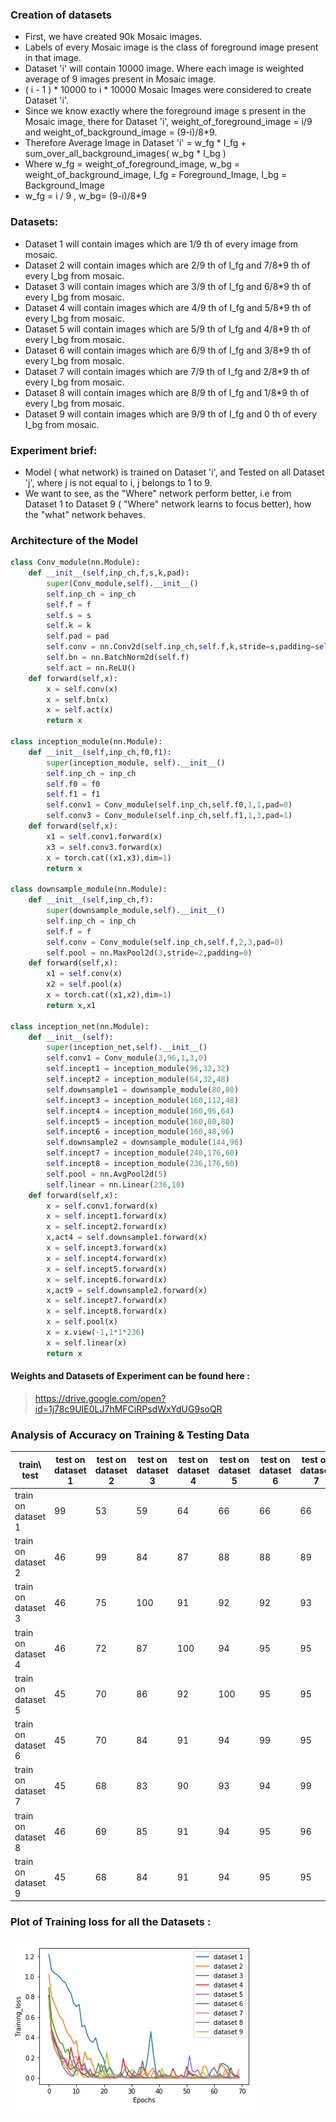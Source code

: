 ### Creation of datasets
- First, we have created 90k Mosaic images.
- Labels of every Mosaic image is the class of foreground image present in that image.
- Dataset 'i' will contain 10000 image. Where each image is weighted average of 9 images present in Mosaic image. 
- ( i - 1 ) * 10000  to i * 10000 Mosaic Images were considered to create Dataset 'i'.
- Since we know exactly where the foreground image s present in the Mosaic image, there for Dataset 'i', weight_of_foreground_image = i/9 and weight_of_background_image = (9-i)/8*9. 
- Therefore Average Image in Dataset 'i' = w_fg * I_fg + sum_over_all_background_images( w_bg * I_bg ) 
- Where w_fg = weight_of_foreground_image, w_bg = weight_of_background_image, I_fg = Foreground_Image, I_bg = Background_Image
- w_fg = i / 9 , w_bg= (9-i)/8*9

### Datasets:
- Dataset 1 will contain images which are 1/9 th of every image from mosaic.
- Dataset 2 will contain images which are 2/9 th of I_fg and 7/8*9 th of every I_bg from mosaic.
- Dataset 3 will contain images which are 3/9 th of I_fg and 6/8*9 th of every I_bg from mosaic.
- Dataset 4 will contain images which are 4/9 th of I_fg and 5/8*9 th of every I_bg from mosaic.
- Dataset 5 will contain images which are 5/9 th of I_fg and 4/8*9 th of every I_bg from mosaic.
- Dataset 6 will contain images which are 6/9 th of I_fg and 3/8*9 th of every I_bg from mosaic.
- Dataset 7 will contain images which are 7/9 th of I_fg and 2/8*9 th of every I_bg from mosaic.
- Dataset 8 will contain images which are 8/9 th of I_fg and 1/8*9 th of every I_bg from mosaic.
- Dataset 9 will contain images which are 9/9 th of I_fg and 0 th of every I_bg from mosaic.

### Experiment brief:
- Model ( what network) is trained on Dataset 'i', and Tested on all Dataset 'j', where j is not equal to i, j belongs to 1 to 9.
- We want to see, as the "Where" network perform better, i.e from Dataset 1 to Dataset 9 ( "Where" network learns to focus better),  how the "what" network behaves.

### Architecture of the Model
```python
class Conv_module(nn.Module):
    def __init__(self,inp_ch,f,s,k,pad):
        super(Conv_module,self).__init__()
        self.inp_ch = inp_ch
        self.f = f
        self.s = s 
        self.k = k 
        self.pad = pad
        self.conv = nn.Conv2d(self.inp_ch,self.f,k,stride=s,padding=self.pad)
        self.bn = nn.BatchNorm2d(self.f)
        self.act = nn.ReLU()
    def forward(self,x):
        x = self.conv(x)
        x = self.bn(x)
        x = self.act(x)
        return x
        
class inception_module(nn.Module):
    def __init__(self,inp_ch,f0,f1):
        super(inception_module, self).__init__()
        self.inp_ch = inp_ch
        self.f0 = f0
        self.f1 = f1
        self.conv1 = Conv_module(self.inp_ch,self.f0,1,1,pad=0)
        self.conv3 = Conv_module(self.inp_ch,self.f1,1,3,pad=1)
    def forward(self,x):
        x1 = self.conv1.forward(x)
        x3 = self.conv3.forward(x)
        x = torch.cat((x1,x3),dim=1)
        return x
        
class downsample_module(nn.Module):
    def __init__(self,inp_ch,f):
        super(downsample_module,self).__init__()
        self.inp_ch = inp_ch
        self.f = f
        self.conv = Conv_module(self.inp_ch,self.f,2,3,pad=0)
        self.pool = nn.MaxPool2d(3,stride=2,padding=0)
    def forward(self,x):
        x1 = self.conv(x)
        x2 = self.pool(x)
        x = torch.cat((x1,x2),dim=1)
        return x,x1

class inception_net(nn.Module):
    def __init__(self):
        super(inception_net,self).__init__()
        self.conv1 = Conv_module(3,96,1,3,0)
        self.incept1 = inception_module(96,32,32)
        self.incept2 = inception_module(64,32,48)
        self.downsample1 = downsample_module(80,80)
        self.incept3 = inception_module(160,112,48)
        self.incept4 = inception_module(160,96,64)
        self.incept5 = inception_module(160,80,80)
        self.incept6 = inception_module(160,48,96)
        self.downsample2 = downsample_module(144,96)
        self.incept7 = inception_module(240,176,60)
        self.incept8 = inception_module(236,176,60)
        self.pool = nn.AvgPool2d(5)
        self.linear = nn.Linear(236,10)
    def forward(self,x):
        x = self.conv1.forward(x)
        x = self.incept1.forward(x)
        x = self.incept2.forward(x)
        x,act4 = self.downsample1.forward(x)
        x = self.incept3.forward(x)
        x = self.incept4.forward(x)
        x = self.incept5.forward(x)
        x = self.incept6.forward(x)
        x,act9 = self.downsample2.forward(x)
        x = self.incept7.forward(x)
        x = self.incept8.forward(x)
        x = self.pool(x)
        x = x.view(-1,1*1*236)
        x = self.linear(x) 
        return x
```

#### Weights and Datasets of Experiment can be found here :
>https://drive.google.com/open?id=1j78c9UIE0LJ7hMFCiRPsdWxYdUG9soQR


### Analysis of Accuracy on Training & Testing Data

| train\ test  | test on dataset 1 | test on dataset 2 | test on dataset 3 | test on dataset 4 | test on dataset 5 | test on dataset 6 | test on dataset 7 | test on dataset 8 | test on dataset 9|
|----------|-----|-----|-----|-----|-----|-----|-----|-----|----|
| train on dataset 1      | 99 | 53 | 59 | 64 | 66 | 66 | 66 | 66 | 67 |
| train on dataset 2      | 46 | 99 | 84 | 87 | 88 | 88 | 89 | 89 | 88 |
| train on dataset 3      | 46 | 75 | 100 | 91 | 92 | 92 | 93 | 93 | 92 |     
| train on dataset 4      | 46 | 72 | 87 | 100 | 94 | 95 | 95 | 94 | 95 |
| train on dataset 5      | 45 | 70 | 86 | 92 | 100 | 95 | 95 | 95 | 95 |
| train on dataset 6      | 45 | 70 | 84 | 91 | 94 | 99 | 95 | 95 | 95 |
| train on dataset 7      | 45 | 68 | 83 | 90 | 93 | 94 | 99 | 94 | 94 |
| train on dataset 8      | 46 | 69 | 85 | 91 | 94 | 95 | 96 | 100 | 95 |
| train on dataset 9      | 45 | 68 | 84 | 91 | 94 | 95 | 95 | 95 | 100 |


### Plot of Training loss for all the Datasets :
 ![](train_loss_all_datasets.png)
